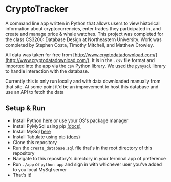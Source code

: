 # CryptoTracker

A command line app written in Python that allows users to view historical information about cryptocurrencies, enter trades they participated in, and create and manage price & whale watches.
This project was completed for the class CS3200: Database Design at Northeastern University. Work was completed by Stephen Costa, Timothy Mitchell, and Matthew Crowley.

All data was taken for free from [http://www.cryptodatadownload.com/](http://www.cryptodatadownload.com/). It is in the `.csv` file format and imported into the app via the `csv` Python library. We used the `pymysql` library to handle interaction with the database.

Currently this is only run locally and with data downloaded manually from that site. At some point it'd be an improvement to host this database and use an API to fetch the data

## Setup & Run
- Install Python [here](https://www.python.org/downloads/) or use your OS's package manager
- Install PyMySql using pip [(docs)](https://pymysql.readthedocs.io/en/latest/user/installation.html)
- Install MySql [here](https://www.mysql.com/downloads/)
- Install Tabulate using pip [(docs)](https://pypi.org/project/tabulate/)
- Clone this repository
- Run the `create_database.sql` file that's in the root directory of this repository
- Navigate to this repository's directory in your terminal app of preference
- Run `./app` or `python app` and sign in with whichever user you've added to you local MySql server
- That's it!
